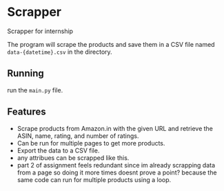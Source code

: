 # Scrapper
Scrapper for internship

The program will scrape the products and save them in a CSV file named `data-{datetime}.csv` in the directory.
## Running
run the `main.py` file.
## Features

- Scrape products from Amazon.in with the given URL and retrieve the ASIN, name, rating, and number of ratings.
- Can be run for multiple pages to get more products.
- Export the data to a CSV file.
- any attribues can be scrapped like this.
- part 2 of assignment feels redundant since im already scrapping data from a page so doing it more times doesnt prove a point? because the same code can run for multiple products using a loop.

